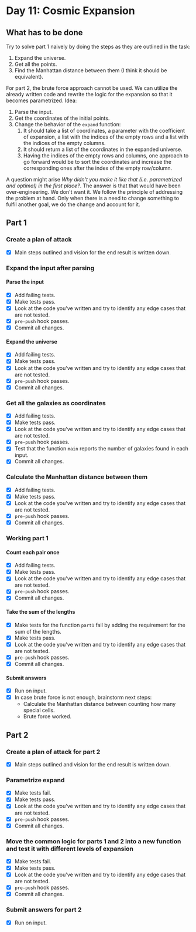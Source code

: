 # Day 11: Cosmic Expansion

## What has to be done

Try to solve part 1 naively by doing the steps as they are outlined in the task:

1. Expand the universe.
2. Get all the points.
3. Find the Manhattan distance between them (I think it should be equivalent).

For part 2, the brute force approach cannot be used. We can utilize the already written code and rewrite the logic for the expansion so that it becomes parametrized. Idea:

1. Parse the input.
2. Get the coordinates of the initial points.
3. Change the behavior of the `expand` function:
   1. It should take a list of coordinates, a parameter with the coefficient of expansion, a list with the indices of the empty rows and a list with the indices of the empty columns.
   2. It should return a list of the coordinates in the expanded universe.
   3. Having the indices of the empty rows and columns, one approach to go forward would be to sort the coordinates and increase the corresponding ones after the index of the empty row/column.

A question might arise *Why didn't you make it like that (i.e. parametrized and optimal) in the first place?*. The answer is that that would have been over-engineering. We don't want it. We follow the principle of addressing the problem at hand. Only when there is a need to change something to fulfil another goal, we do the change and account for it.

## Part 1

### Create a plan of attack

- [X] Main steps outlined and vision for the end result is written down.

### Expand the input after parsing

#### Parse the input

- [X] Add failing tests.
- [X] Make tests pass.
- [X] Look at the code you've written and try to identify any edge cases that are not tested.
- [X] `pre-push` hook passes.
- [X] Commit all changes.

#### Expand the universe

- [X] Add failing tests.
- [X] Make tests pass.
- [X] Look at the code you've written and try to identify any edge cases that are not tested.
- [X] `pre-push` hook passes.
- [X] Commit all changes.

### Get all the galaxies as coordinates

- [X] Add failing tests.
- [X] Make tests pass.
- [X] Look at the code you've written and try to identify any edge cases that are not tested.
- [X] `pre-push` hook passes.
- [X] Test that the function `main` reports the number of galaxies found in each input.
- [X] Commit all changes.

### Calculate the Manhattan distance between them

- [X] Add failing tests.
- [X] Make tests pass.
- [X] Look at the code you've written and try to identify any edge cases that are not tested.
- [X] `pre-push` hook passes.
- [X] Commit all changes.

### Working part 1

#### Count each pair once

- [X] Add failing tests.
- [X] Make tests pass.
- [X] Look at the code you've written and try to identify any edge cases that are not tested.
- [X] `pre-push` hook passes.
- [X] Commit all changes.

#### Take the sum of the lengths

- [X] Make tests for the function `part1` fail by adding the requirement for the sum of the lengths.
- [X] Make tests pass.
- [X] Look at the code you've written and try to identify any edge cases that are not tested.
- [X] `pre-push` hook passes.
- [X] Commit all changes.

#### Submit answers

- [X] Run on input.
- [X] In case brute force is not enough, brainstorm next steps:
  - Calculate the Manhattan distance between counting how many special cells.
  - Brute force worked.

## Part 2

### Create a plan of attack for part 2

- [X] Main steps outlined and vision for the end result is written down.

### Parametrize expand

- [X] Make tests fail.
- [X] Make tests pass.
- [X] Look at the code you've written and try to identify any edge cases that are not tested.
- [X] `pre-push` hook passes.
- [X] Commit all changes.

### Move the common logic for parts 1 and 2 into a new function and test it with different levels of expansion

- [X] Make tests fail.
- [X] Make tests pass.
- [X] Look at the code you've written and try to identify any edge cases that are not tested.
- [X] `pre-push` hook passes.
- [X] Commit all changes.

### Submit answers for part 2

- [X] Run on input.
